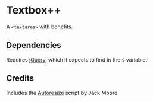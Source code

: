 # Textbox++

A `<textarea>` with benefits.

## Dependencies
Requires [jQuery](https://jquery.com/), which it expects to find in the `$` variable.

## Credits
Includes the [Autoresize](https://github.com/jackmoore/autosize) script by Jack Moore.

